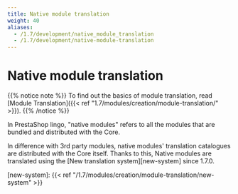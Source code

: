 ```yaml
---
title: Native module translation
weight: 40
aliases:
  - /1.7/development/native_module_translation
  - /1.7/development/native-module-translation
---
```


# Native module translation

{{% notice note %}}
To find out the basics of module translation, read [Module Translation]({{< ref "1.7/modules/creation/module-translation/" >}}).
{{% /notice %}}

In PrestaShop lingo, "native modules" refers to all the modules that are bundled and distributed with the Core. 

In difference with 3rd party modules, native modules' translation catalogues are distributed with the Core itself. Thanks to this, Native modules are translated using the [New translation system][new-system] since 1.7.0.

[new-system]: {{< ref "/1.7/modules/creation/module-translation/new-system" >}}
